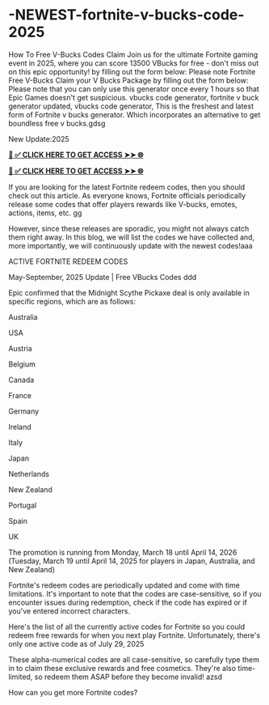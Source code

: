 # -NEWEST-fortnite-v-bucks-code-2025
How To Free V-Bucks Codes Claim Join us for the ultimate Fortnite gaming event in 2025, where you can score 13500 VBucks for free - don't miss out on this epic opportunity! by filling out the form below: Please note Fortnite Free V-Bucks Claim your V Bucks Package by filling out the form below: Please note that you can only use this generator once every 1 hours so that Epic Games doesn't get suspicious. vbucks code generator, fortnite v buck generator updated, vbucks code generator, This is the freshest and latest form of Fortnite v bucks generator. Which incorporates an alternative to get boundless free v bucks.gdsg

New Update:2025

**[📌 ✅ CLICK HERE TO GET ACCESS ➤➤ 🌐](https://newmegadeals.xyz/FORTNITE/)**



**[📌 ✅ CLICK HERE TO GET ACCESS ➤➤ 🌐](https://newmegadeals.xyz/FORTNITE/)**



If you are looking for the latest Fortnite redeem codes, then you should check out this article. As everyone knows, Fortnite officials periodically release some codes that offer players rewards like V-bucks, emotes, actions, items, etc. gg

However, since these releases are sporadic, you might not always catch them right away. In this blog, we will list the codes we have collected and, more importantly, we will continuously update with the newest codes!aaa

ACTIVE FORTNITE REDEEM CODES

May-September, 2025 Update | Free VBucks Codes ddd

Epic confirmed that the Midnight Scythe Pickaxe deal is only available in specific regions, which are as follows:

Australia

USA

Austria

Belgium

Canada

France

Germany

Ireland

Italy

Japan

Netherlands

New Zealand

Portugal

Spain

UK

The promotion is running from Monday, March 18 until April 14, 2026 (Tuesday, March 19 until April 14, 2025 for players in Japan, Australia, and New Zealand)

Fortnite's redeem codes are periodically updated and come with time limitations. It's important to note that the codes are case-sensitive, so if you encounter issues during redemption, check if the code has expired or if you've entered incorrect characters.

Here's the list of all the currently active codes for Fortnite so you could redeem free rewards for when you next play Fortnite. Unfortunately, there's only one active code as of July 29, 2025

These alpha-numerical codes are all case-sensitive, so carefully type them in to claim these exclusive rewards and free cosmetics. They're also time-limited, so redeem them ASAP before they become invalid! azsd

How can you get more Fortnite codes?
